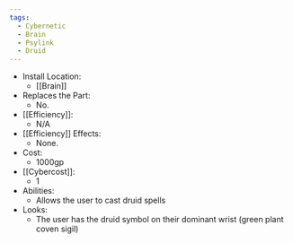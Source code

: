 ```yaml
---
tags:
  - Cybernetic
  - Brain
  - Psylink
  - Druid
---
```

* Install Location:
	* [[Brain]]
* Replaces the Part:
	* No.
* [[Efficiency]]:
	* N/A
* [[Efficiency]] Effects:
	- None.
* Cost:
	* 1000gp
* [[Cybercost]]:
	* 1
* Abilities:
	* Allows the user to cast druid spells
* Looks:
	* The user has the druid symbol on their dominant wrist (green plant coven sigil)
